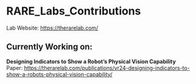 # RARE_Labs_Contributions
Lab Website: https://therarelab.com/

## Currently Working on:
**Designing Indicators to Show a Robot’s Physical Vision Capability** <br>
Paper: https://therarelab.com/publications/vr24-designing-indicators-to-show-a-robots-physical-vision-capability/
